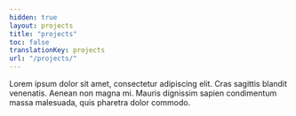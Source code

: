 ```yaml
---
hidden: true
layout: projects
title: "projects"
toc: false
translationKey: projects
url: "/projects/"
---
```


Lorem ipsum dolor sit amet, consectetur adipiscing elit. Cras sagittis blandit venenatis. Aenean non magna mi. Mauris dignissim sapien condimentum massa malesuada, quis pharetra dolor commodo. 
